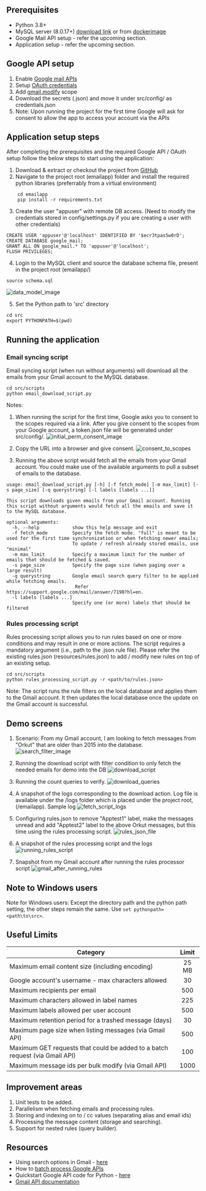 Prerequisites
-------------
  * Python 3.8+ 
  * MySQL server (8.0.17+) [download link](https://dev.mysql.com/downloads/) or from [dockerimage](https://hub.docker.com/_/mysql) 
  * Google Mail API setup - refer the upcoming section.
  * Application setup - refer the upcoming section.

Google API setup
---------

1. Enable [Google mail APIs](https://console.cloud.google.com/flows/enableapi?apiid=gmail.googleapis.com)
2. Setup [OAuth credentials](https://console.cloud.google.com/apis/credentials?pli=1&project=restapi-274106)
3. Add [gmail.modify](https://www.googleapis.com/auth/gmail.modify) scope
3. Download the secrets (.json) and move it under src/config/ as credentials.json
4. Note: Upon running the project for the first time Google will ask for consent to allow the app to access your account via the APIs

Application setup steps
------------

After completing the prerequisites and the required Google API / OAuth setup follow the below steps to start using the application:

1. Download & extract or checkout the project from [GitHub](http://google.co.in)
2. Navigate to the project root (emailapp) folder and install the required python libraries (preferrably from a virtual environment) 
~~~
    cd emailapp
    pip install -r requirements.txt
~~~
3. Create the user "appuser" with remote DB access. (Need to modify the credentials stored in config/settings.py if you are creating a user with other credentials)
~~~~
CREATE USER 'appuser'@'localhost' IDENTIFIED BY '$ecr3tpas5w0rD';
CREATE DATABASE google_mail;
GRANT ALL ON google_mail.* TO 'appuser'@'localhost';
FLUSH PRIVILEGES;
~~~~
4. Login to the MySQL client and source the database schema file, present in the project root (emailapp/) 
~~~~~
source schema.sql
~~~~~
![data_model_image](./resources/data_model.png "Data model")

5. Set the Python path to 'src' directory
~~~~~
cd src
export PYTHONPATH=$(pwd)
~~~~~

Running the application
----------

### Email syncing script ###

Email syncing script (when run without arguments) will download all the emails from your Gmail account to the MySQL database.

~~~~~
cd src/scripts
python email_download_script.py 
~~~~~
Notes:

1. When running the script for the first time, Google asks you to consent to the scopes required via a link.
After you give consent to the scopes from your Google account, a token.json file will be generated under src/config/.
![initial_perm_consent_image](./resources/initial_perm_consent.png "Initial OAuth permission link")

2. Copy the URL into a browser and give consent.
![consent_to_scopes](./resources/consent_to_scopes.png "Consent to read and modify scopes")

3. Running the above script would fetch all the emails from your Gmail account. You could make use of the available arguments to pull a subset of emails to the database.
~~~
usage: email_download_script.py [-h] [-f fetch_mode] [-m max_limit] [-s page_size] [-q querystring] [-l labels [labels ...]]

This script downloads given emails from your Gmail account. Running this script without arguments would fetch all the emails and save it to the MySQL database.

optional arguments:
  -h, --help            show this help message and exit
  -f fetch_mode         Specify the fetch mode. "full" is meant to be used for the first time synchronization or when fetching newer emails;
                        To update / refresh already stored emails, use "minimal"
  -m max_limit          Specify a maximum limit for the number of emails that should be fetched & saved.
  -s page_size          Specify the page size (when paging over a large result)
  -q querystring        Google email search query filter to be applied while fetching emails.
                         Refer https://support.google.com/mail/answer/7190?hl=en.
  -l labels [labels ...]
                        Specify one (or more) labels that should be filtered
~~~

### Rules processing script ###

Rules processing script allows you to run rules based on one or more conditions and may result in one or more actions. The script requires a mandatory argument (i.e., path to the .json rule file).
Please refer the existing rules.json (resources/rules.json) to add / modify new rules on top of an existing setup.
~~~~~
cd src/scripts
python rules_processing_script.py -r <path/to/rules.json> 
~~~~~
Note:
The script runs the rule filters on the local database and applies them to the Gmail account. It then updates the local database once the update on the Gmail account is successful.

Demo screens
----
1. Scenario: From my Gmail account, I am looking to fetch messages from "Orkut" that are older than 2015 into the database.
![search_filter_image](./resources/search_filter.png "Search filter on Gmail")

2. Running the download script with filter condition to only fetch the needed emails for demo into the DB
![download_script](./resources/download_script.png "Download script")

3. Running the count queries to verify. 
![download_queries](./resources/download_queries.png "DB queries to verify counts")

4. A snapshot of the logs corresponding to the download action. Log file is available under the /logs folder which is placed under the project root, (/emailapp). Sample log
![fetch_script_logs](./resources/fetch_script_logs.png "Log messages corresponding to the download script")

5. Configuring rules.json to remove "Apptest1" label, make the messages unread and add "Apptest2" label to the above Orkut messages, but this time using the rules processing script.
![rules_json_file](./resources/rules_json_file.png "Writing a rule to test")

6. A snapshot of the rules processing script and the logs
![running_rules_script](./resources/running_rules_script.png "Rules processing script")

7. Snapshot from my Gmail account after running the rules processor script
![gmail_after_running_rules](./resources/gmail_after_running_rules.png "Gmail snapshot after running rules")

Note to Windows users
------------
Note for Windows users: Except the directory path and the python path setting, the other steps remain the same. Use  ```set pythonpath=<path\to\src>```.

Useful Limits
-------
| Category                                                                    | Limit |
|-----------------------------------------------------------------------------|:-----:|
| Maximum email content size (including encoding)                             | 25 MB |
| Google account's username - max characters allowed                          |  30   |
| Maximum recipients per email                                                |  500  |
| Maximum characters allowed in label names                                   |  225  |
| Maximum labels allowed per user account                                     |  500  |
| Maximum retention period for a trashed message (days)                       |  30   |
| Maximum page size when listing messages (via Gmail API)                     |  500  |
| Maximum GET requests that could be added to a batch request (via Gmail API) |  100  |
| Maximum message ids per bulk modify (via Gmail API)                         | 1000  |


Improvement areas
--------
1. Unit tests to be added.
2. Parallelism when fetching emails and processing rules.
3. Storing and indexing on to / cc values (separating alias and email ids)
4. Processing the message content (storage and searching). 
5. Support for nested rules (query builder).

Resources
-------
* Using search options in Gmail - [here](https://support.google.com/mail/answer/7190?hl=en)
* How to [batch process Google APIs](https://developers.google.com/gmail/api/guides/batch#format-of-a-batch-request)
* Quickstart Google API code for Python - [here](https://github.com/googleworkspace/python-samples/blob/main/gmail/quickstart/quickstart.py)
* [Gmail API documentation](https://developers.google.com/gmail/api/reference/rest)
